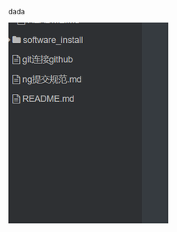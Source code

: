 dada

![{CDB7F6C1-A11E-4371-839A-B12D53FA89F8}](./assets/{CDB7F6C1-A11E-4371-839A-B12D53FA89F8}.png)